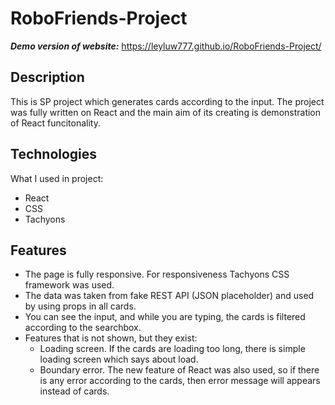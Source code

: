 # RoboFriends-Project
***Demo version of website:*** https://leyluw777.github.io/RoboFriends-Project/

## Description
This is SP project which generates cards according to the input. The project was fully written on React and the main aim of its creating is demonstration of React funcitonality.


## Technologies 
What I used in project:
* React
* CSS
* Tachyons


## Features
* The page is fully responsive. For responsiveness Tachyons CSS framework was used.
* The data was taken from fake REST API (JSON placeholder) and used by using props in all cards. 
* You can see the input, and while you are typing, the cards is filtered according to the searchbox.
* Features that is not shown, but they exist:
  - Loading screen. If the cards are loading too long, there is simple loading screen which says about load.
  - Boundary error. The new feature of React was also used, so if there is any error according to the cards, then error message will appears instead of cards.
